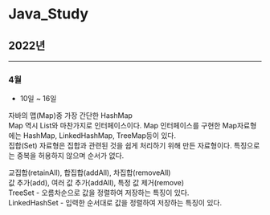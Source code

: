 # Java_Study
## 2022년
---
### 4월
* 10일 ~ 16일  

자바의 맵(Map)중 가장 간단한 HashMap  
Map 역시 List와 마찬가지로 인터페이스이다. Map 인터페이스를 구현한 Map자료형에는 HashMap, LinkedHashMap, TreeMap등이 있다.  
집합(Set) 자료형은 집합과 관련된 것을 쉽게 처리하기 위해 만든 자료형이다. 특징으로는 중복을 허용하지 않으며 순서가 없다.  

교집합(retainAll), 합집합(addAll), 차집합(removeAll)  
값 추가(add), 여러 값 추가(addAll), 특정 값 제거(remove)  
TreeSet - 오름차순으로 값을 정렬하여 저장하는 특징이 있다.  
LinkedHashSet - 입력한 순서대로 값을 정렬하여 저장하는 특징이 있다.  

